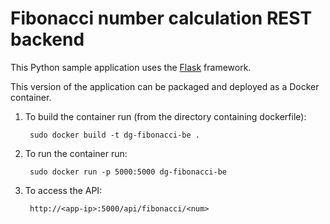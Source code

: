 # Fibonacci number calculation REST backend
This Python sample application uses the [Flask](http://flask.pocoo.org/) framework.

This version of the application can be packaged and deployed as a Docker container. 


1. To build the container run (from the directory containing dockerfile):
	
		sudo docker build -t dg-fibonacci-be .        
        
2. To run the container run:
			
		sudo docker run -p 5000:5000 dg-fibonacci-be

3. To access the API:
		
		http://<app-ip>:5000/api/fibonacci/<num>

 
        
        
